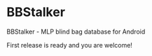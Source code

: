 BBStalker
=========
BBStalker - MLP blind bag database for Android

First release is ready and you are welcome!